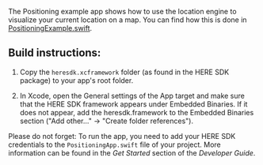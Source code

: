 The Positioning example app shows how to use the location engine to visualize your current location on a map. You can find how this is done in [PositioningExample.swift](Positioning/PositioningExample.swift).

Build instructions:
-------------------

1) Copy the `heresdk.xcframework` folder (as found in the HERE SDK package) to your app's root folder.

2) In Xcode, open the General settings of the App target and make sure that the HERE SDK framework appears under Embedded Binaries. If it does not appear, add the heresdk.framework to the Embedded Binaries section ("Add other..." -> "Create folder references").

Please do not forget: To run the app, you need to add your HERE SDK credentials to the `PositioningApp.swift` file of your project. More information can be found in the _Get Started_ section of the _Developer Guide_.

